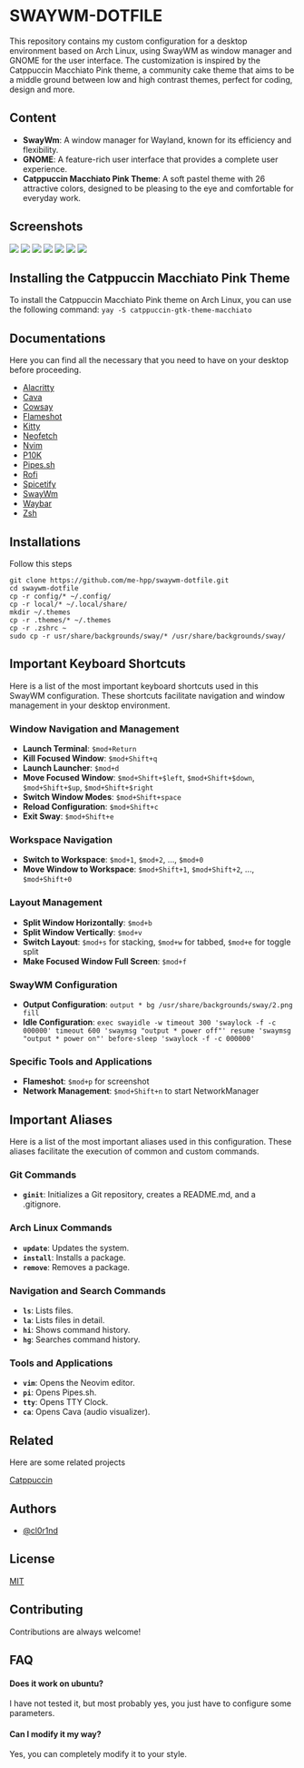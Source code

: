 # SWAYWM-DOTFILE

This repository contains my custom configuration for a desktop environment based on Arch Linux, using SwayWM as window manager and GNOME for the user interface. The customization is inspired by the Catppuccin Macchiato Pink theme, a community cake theme that aims to be a middle ground between low and high contrast themes, perfect for coding, design and more.

## Content

- **SwayWm**: A window manager for Wayland, known for its efficiency and flexibility.
- **GNOME**: A feature-rich user interface that provides a complete user experience.
- **Catppuccin Macchiato Pink Theme**: A soft pastel theme with 26 attractive colors, designed to be pleasing to the eye and comfortable for everyday work.

## Screenshots

<img src="https://github.com/me-hpp/swaywm-dotfile/assets/122117784/33faeef9-a9d2-4966-80ab-75f7dc53212b"/>
<img src="https://github.com/me-hpp/swaywm-dotfile/assets/122117784/43046026-eff5-4263-a644-06bbdf9400b6"/>
<img src="https://github.com/me-hpp/swaywm-dotfile/assets/122117784/e9fa3dc7-8bb7-446f-8236-4d9b5ddf6d88"/>
<img src="https://github.com/me-hpp/swaywm-dotfile/assets/122117784/110811db-7665-4164-a796-240c0761caba"/>
<img src="https://github.com/me-hpp/swaywm-dotfile/assets/122117784/8ab899ce-5d58-446b-b329-2c3fe084861d"/>
<img src="https://github.com/me-hpp/swaywm-dotfile/assets/122117784/7b682cc0-e6f1-44a8-814c-3ed100fab897"/>
<img src="https://github.com/me-hpp/swaywm-dotfile/assets/122117784/7f6334c1-ee99-4b78-95a4-8a9da3ec5e64"/>

## Installing the Catppuccin Macchiato Pink Theme

To install the Catppuccin Macchiato Pink theme on Arch Linux, you can use the following command:
`yay -S catppuccin-gtk-theme-macchiato`

## Documentations

Here you can find all the necessary that you need to have on your desktop before proceeding.

- [Alacritty](https://github.com/alacritty/alacritty/blob/master/INSTALL.md)
- [Cava](https://github.com/karlstav/cava)
- [Cowsay](https://github.com/piuccio/cowsay)
- [Flameshot](https://aur.archlinux.org/flameshot-git.git)
- [Kitty](https://github.com/kovidgoyal/kitty/)
- [Neofetch](https://github.com/dylanaraps/neofetch)
- [Nvim](https://github.com/neovim/neovim/blob/master/INSTALL.md)
- [P10K](https://github.com/romkatv/powerlevel10k)
- [Pipes.sh](https://github.com/pipeseroni/pipes.sh)
- [Rofi](https://github.com/davatorium/rofi/blob/next/INSTALL.md)
- [Spicetify](https://spicetify.app/docs/advanced-usage/installation/)
- [SwayWm](https://github.com/swaywm/sway)
- [Waybar](https://github.com/Alexays/Waybar)
- [Zsh](https://github.com/ohmyzsh/ohmyzsh)

## Installations

Follow this steps

```
git clone https://github.com/me-hpp/swaywm-dotfile.git
cd swaywm-dotfile
cp -r config/* ~/.config/
cp -r local/* ~/.local/share/
mkdir ~/.themes
cp -r .themes/* ~/.themes
cp -r .zshrc ~
sudo cp -r usr/share/backgrounds/sway/* /usr/share/backgrounds/sway/
```

## Important Keyboard Shortcuts

Here is a list of the most important keyboard shortcuts used in this SwayWM configuration. These shortcuts facilitate navigation and window management in your desktop environment.

### Window Navigation and Management

- **Launch Terminal**: `$mod+Return`
- **Kill Focused Window**: `$mod+Shift+q`
- **Launch Launcher**: `$mod+d`
- **Move Focused Window**: `$mod+Shift+$left`, `$mod+Shift+$down`, `$mod+Shift+$up`, `$mod+Shift+$right`
- **Switch Window Modes**: `$mod+Shift+space`
- **Reload Configuration**: `$mod+Shift+c`
- **Exit Sway**: `$mod+Shift+e`

### Workspace Navigation

- **Switch to Workspace**: `$mod+1`, `$mod+2`, ..., `$mod+0`
- **Move Window to Workspace**: `$mod+Shift+1`, `$mod+Shift+2`, ..., `$mod+Shift+0`

### Layout Management

- **Split Window Horizontally**: `$mod+b`
- **Split Window Vertically**: `$mod+v`
- **Switch Layout**: `$mod+s` for stacking, `$mod+w` for tabbed, `$mod+e` for toggle split
- **Make Focused Window Full Screen**: `$mod+f`

### SwayWM Configuration

- **Output Configuration**: `output * bg /usr/share/backgrounds/sway/2.png fill`
- **Idle Configuration**: `exec swayidle -w timeout 300 'swaylock -f -c 000000' timeout 600 'swaymsg "output * power off"' resume 'swaymsg "output * power on"' before-sleep 'swaylock -f -c 000000'`

### Specific Tools and Applications

- **Flameshot**: `$mod+p` for screenshot
- **Network Management**: `$mod+Shift+n` to start NetworkManager

## Important Aliases

Here is a list of the most important aliases used in this configuration. These aliases facilitate the execution of common and custom commands.

### Git Commands

- **`ginit`**: Initializes a Git repository, creates a README.md, and a .gitignore.

### Arch Linux Commands

- **`update`**: Updates the system.
- **`install`**: Installs a package.
- **`remove`**: Removes a package.

### Navigation and Search Commands

- **`ls`**: Lists files.
- **`la`**: Lists files in detail.
- **`hi`**: Shows command history.
- **`hg`**: Searches command history.

### Tools and Applications

- **`vim`**: Opens the Neovim editor.
- **`pi`**: Opens Pipes.sh.
- **`tty`**: Opens TTY Clock.
- **`ca`**: Opens Cava (audio visualizer).

## Related

Here are some related projects

[Catppuccin](https://github.com/catppuccin/catppuccin)

## Authors

- [@cl0r1nd](https://www.github.com/cl0r1nd)

## License

[MIT](https://choosealicense.com/licenses/mit/)

## Contributing

Contributions are always welcome!

## FAQ

#### Does it work on ubuntu?

I have not tested it, but most probably yes, you just have to configure some parameters.

#### Can I modify it my way?

Yes, you can completely modify it to your style.
